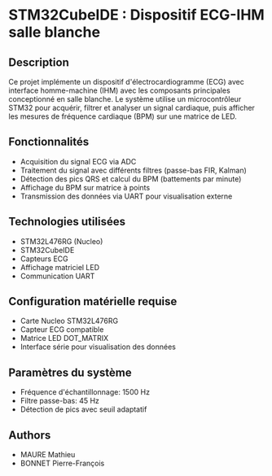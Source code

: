 # STM32CubeIDE : Dispositif ECG-IHM salle blanche

## Description
Ce projet implémente un dispositif d'électrocardiogramme (ECG) avec interface homme-machine (IHM) avec les composants principales conceptionné en salle blanche. Le système utilise un microcontrôleur STM32 pour acquérir, filtrer et analyser un signal cardiaque, puis afficher les mesures de fréquence cardiaque (BPM) sur une matrice de LED.

## Fonctionnalités
- Acquisition du signal ECG via ADC
- Traitement du signal avec différents filtres (passe-bas FIR, Kalman)
- Détection des pics QRS et calcul du BPM (battements par minute)
- Affichage du BPM sur matrice à points
- Transmission des données via UART pour visualisation externe

## Technologies utilisées
- STM32L476RG (Nucleo)
- STM32CubeIDE
- Capteurs ECG
- Affichage matriciel LED
- Communication UART

## Configuration matérielle requise
- Carte Nucleo STM32L476RG
- Capteur ECG compatible
- Matrice LED DOT_MATRIX
- Interface série pour visualisation des données

## Paramètres du système
- Fréquence d'échantillonnage: 1500 Hz
- Filtre passe-bas: 45 Hz
- Détection de pics avec seuil adaptatif

## Authors

- MAURE Mathieu
- BONNET Pierre-François